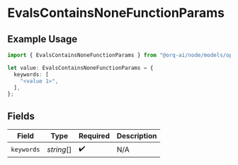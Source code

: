 # EvalsContainsNoneFunctionParams

## Example Usage

```typescript
import { EvalsContainsNoneFunctionParams } from "@orq-ai/node/models/operations";

let value: EvalsContainsNoneFunctionParams = {
  keywords: [
    "<value 1>",
  ],
};
```

## Fields

| Field              | Type               | Required           | Description        |
| ------------------ | ------------------ | ------------------ | ------------------ |
| `keywords`         | *string*[]         | :heavy_check_mark: | N/A                |